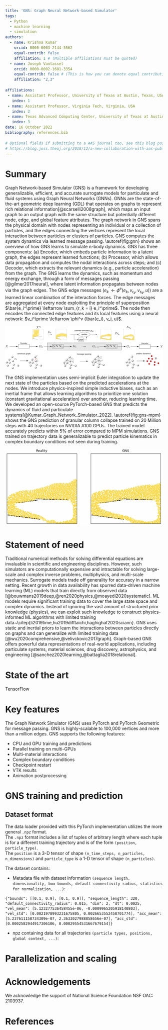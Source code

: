```yaml
---
title: 'GNS: Graph Neural Network-based Simulator'
tags:
  - Python
  - machine learning
  - simulation
authors:
  - name: Krishna Kumar
    orcid: 0000-0003-2144-5562
    equal-contrib: false
    affiliation: 1 # (Multiple affiliations must be quoted)
  - name: Joseph Vantassel
    orcid: 0000-0002-1601-3354
    equal-contrib: false # (This is how you can denote equal contributions between multiple authors)
    affiliation: "2,3"

affiliations:
 - name: Assistant Professor, University of Texas at Austin, Texas, USA
   index: 1
 - name: Assistant Professor, Virginia Tech, Virginia, USA
   index: 2
 - name: Texas Advanced Computing Center, University of Texas at Austin, Texas, USA
   index: 3
date: 16 October 2022
bibliography: references.bib

# Optional fields if submitting to a AAS journal too, see this blog post:
# https://blog.joss.theoj.org/2018/12/a-new-collaboration-with-aas-publishing
---
```


# Summary

Graph Network-based Simulator (GNS) is a framework for developing generalizable, efficient, and accurate surrogate models for particulate and fluid systems using Graph Neural Networks (GNNs).  GNNs are the state-of-the-art geometric deep learning (GDL) that operates on graphs to represent rich relational information[@scarselli2008graph], which maps an input graph to an output graph with the same structure but potentially different node, edge, and global feature attributes.  The graph network in GNS spans the physical domain with nodes representing an individual or a collection of particles, and the edges connecting the vertices represent the local interaction between particles or clusters of particles.  GNS computes the system dynamics via learned message passing.  \autoref{fig:gnn} shows an overview of how GNS learns to simulate n-body dynamics.  GNS has three components: (a) Encoder, which embeds particle information to a latent graph, the edges represent learned functions; (b) Processor, which allows data propagation and computes the nodal interactions across steps; and (c) Decoder, which extracts the relevant dynamics (e.g., particle acceleration) from the graph.  The GNS learns the dynamics, such as momentum and energy exchange, through a form of messages passing [@gilmer2017neural], where latent information propagates between nodes via the graph edges.  The GNS edge messages  ($e^\prime_k \leftarrow \phi^e(e_k, v_{r_k}, v_{s_k}, u)$) are a learned linear combination of the interaction forces.  The edge messages are aggregated at every node exploiting the principle of superposition $\bar{e_i^\prime} \leftarrow \sum_{r_k = i} e_i^\prime$.  The node then encodes the connected edge features and its local features using a neural network: $v_i^\prime \leftarrow \phi^v (\bar{e_i}, v_i, u)$.  

![An overview of the graph network simulator (GNS).\label{fig:gns}](figs/gnn.png)

The GNS implementation uses semi-implicit Euler integration to update the next state of the particles based on the predicted accelerations at the nodes.  We introduce physics-inspired simple inductive biases, such as an inertial frame that allows learning algorithms to prioritize one solution (constant gravitational acceleration) over another, reducing learning time.  We developed an open-source PyTorch-based GNS that predicts the dynamics of fluid and particulate systems[@Kumar_Graph_Network_Simulator_2022].  \autoref{fig:gns-mpm} shows the GNS prediction of granular column collapse trained on 20 Million steps with 40 trajectories on NVIDIA A100 GPUs.  The trained model accurately predicts within 5\% of error compared to MPM simulations.  GNS trained on trajectory data is generalizable to predict particle kinematics in complex boundary conditions not seen during training.

![GNS prediction of granular flow on ramps, compared against MPM simulation.\label{fig:gns-mpm}](figs/gns-mpm.png)

# Statement of need

Traditional numerical methods for solving differential equations are invaluable in scientific and engineering disciplines.  However, such simulators are computationally expensive and intractable for solving large-scale and complex inverse problems, multiphysics, and multi-scale mechanics.  Surrogate models trade off generality for accuracy in a narrow setting.  Recent growth in data availability has spurred data-driven machine learning (ML) models that train directly from observed data [@bouwmans2019deep,@ren2020physics,@moayedi2020systematic].  ML models require significant training data to cover the large state space and complex dynamics.  Instead of ignoring the vast amount of structured prior knowledge (physics), we can exploit such knowledge to construct physics-informed ML algorithms with limited training data~\citep{li2019time,hu2019difftaichi,haghighat2020sciann}.  GNS uses static and inertial priors to learn the interactions between particles directly on graphs and can generalize with limited training data [@wu2020comprehensive,@velivckovic2017graph].  Graph-based GNS offers powerful data representations of real-world applications, including particulate systems, material sciences, drug discovery, astrophysics, and engineering [@sanchez2020learning,@battaglia2018relational].

# State of the art

TensorFlow

# Key features 

The Graph Network Simulator (GNS) uses PyTorch and PyTorch Geometric for message passing. GNS is highly-scalable to 100,000 vertices and more than a million edges. GNS supports the following features:

- CPU and GPU training and predictions
- Parallel training on multi-GPUs
- Multi-material interactions
- Complex boundary conditions
- Checkpoint restart
- VTK results
- Animation postprocessing

# GNS training and prediction
## Dataset format
The data loader provided with this PyTorch implementation utilizes the more general `.npz` format.  
The `.npz` format includes a list of tuples of arbitrary length where each tuple is for a different training trajectory and is of the form `(position, particle_type)`.  
The `position` is a 3-D tensor of shape `(n_time_steps, n_particles, n_dimensions)` and `particle_type` is a 1-D tensor of shape `(n_particles)`.  

The dataset contains:

* Metadata file with dataset information `(sequence length, dimensionality, box bounds, default connectivity radius, statistics for normalization, ...)`:

```
{"bounds": [[0.1, 0.9], [0.1, 0.9]], "sequence_length": 320, "default_connectivity_radius": 0.015, "dim": 2, "dt": 0.0025, "vel_mean": [5.123277536458455e-06, -0.0009965205918140803], "vel_std": [0.0021978993231675805, 0.0026653552458701774], "acc_mean": [5.237611158734309e-07, 2.3633027988858656e-07], "acc_std": [0.0002582944917306106, 0.00029554531667679154]}
```
* npz containing data for all trajectories `(particle types, positions, global context, ...)`:

# Parallelization and scaling

# Acknowledgements

We acknowledge the support of National Science Foundation NSF OAC: 2103937.

# References
